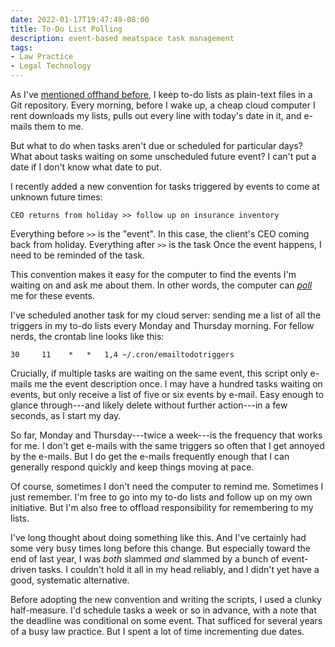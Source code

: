 ```yaml
---
date: 2022-01-17T19:47:49-08:00
title: To-Do List Polling
description: event-based meatspace task management
tags:
- Law Practice
- Legal Technology
---
```


As I've [mentioned offhand before](https://writing.kemitchell.com/2021/06/16/In-Praise-of-Cron.html), I keep to-do lists as plain-text files in a Git repository.  Every morning, before I wake up, a cheap cloud computer I rent downloads my lists, pulls out every line with today's date in it, and e-mails them to me.

But what to do when tasks aren't due or scheduled for particular days?  What about tasks waiting on some unscheduled future event?  I can't put a date if I don't know what date to put.

I recently added a new convention for tasks triggered by events to come at unknown future times:

```
CEO returns from holiday >> follow up on insurance inventory
```

Everything before `>>` is the "event".  In this case, the client's CEO coming back from holiday.  Everything after `>>` is the task  Once the event happens, I need to be reminded of the task.

This convention makes it easy for the computer to find the events I'm waiting on and ask me about them.  In other words, the computer can [_poll_](https://en.wikipedia.org/wiki/Polling_(computer_science)) me for these events.

I've scheduled another task for my cloud server: sending me a list of all the triggers in my to-do lists every Monday and Thursday morning.  For fellow nerds, the crontab line looks like this:

```crontab
30     11    *   *   1,4 ~/.cron/emailtodotriggers
```

Crucially, if multiple tasks are waiting on the same event, this script only e-mails me the event description once.  I may have a hundred tasks waiting on events, but only receive a list of five or six events by e-mail.  Easy enough to glance through---and likely delete without further action---in a few seconds, as I start my day.

So far, Monday and Thursday---twice a week---is the frequency that works for me.  I don't get e-mails with the same triggers so often that I get annoyed by the e-mails.  But I do get the e-mails frequently enough that I can generally respond quickly and keep things moving at pace.

Of course, sometimes I don't need the computer to remind me.  Sometimes I just remember.  I'm free to go into my to-do lists and follow up on my own initiative.  But I'm also free to offload responsibility for remembering to my lists.

I've long thought about doing something like this.  And I've certainly had some very busy times long before this change.  But especially toward the end of last year, I was _both_ slammed _and_ slammed by a bunch of event-driven tasks.  I couldn't hold it all in my head reliably, and I didn't yet have a good, systematic alternative.

Before adopting the new convention and writing the scripts, I used a clunky half-measure.  I'd schedule tasks a week or so in advance, with a note that the deadline was conditional on some event.  That sufficed for several years of a busy law practice.  But I spent a lot of time incrementing due dates.
